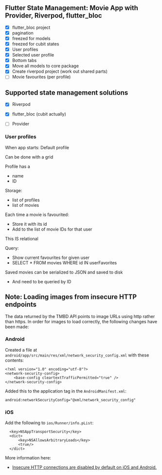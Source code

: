 ## Flutter State Management: Movie App with Provider, Riverpod, flutter_bloc 



- [x] flutter_bloc project
- [x] pagination
- [x] freezed for models
- [x] freezed for cubit states
- [x] User profiles
- [x] Selected user profile
- [x] Bottom tabs
- [x] Move all models to core package
- [x] Create riverpod project (work out shared parts)
- [ ] Movie favourites (per profile)

## Supported state management solutions

- [x] Riverpod
- [x] flutter_bloc (cubit actually)
- [ ] Provider


### User profiles

When app starts: Default profile

Can be done with a grid

Profile has a 
- name
- ID

Storage:
- list of profiles
- list of movies

Each time a movie is favourited:

- Store it with its id
- Add to the list of movie IDs for that user

This IS relational

Query:

- Show current favourites for given user
- SELECT * FROM movies WHERE id IN userFavorites

Saved movies can be serialized to JSON and saved to disk

- And need to be queried by ID


## Note: Loading images from insecure HTTP endpoints

The data returned by the TMBD API points to image URLs using http rather than https. In order for images to load correctly, the following changes have been made:

### Android

Created a file at `android/app/src/main/res/xml/network_security_config.xml` with these contents:

```
<?xml version="1.0" encoding="utf-8"?>
<network-security-config>
    <base-config cleartextTrafficPermitted="true" />
</network-security-config>
```

Added this to the application tag in the `AndroidManifest.xml`:

```
android:networkSecurityConfig="@xml/network_security_config"
```

### iOS

Add the following to `ios/Runner/info.pList`:

```
  <key>NSAppTransportSecurity</key>
  <dict>
      <key>NSAllowsArbitraryLoads</key>
      <true/>
  </dict>
```

More information here:

- [Insecure HTTP connections are disabled by default on iOS and Android.](https://flutter.dev/docs/release/breaking-changes/network-policy-ios-android)
